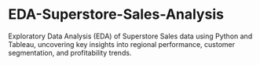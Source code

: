 # EDA-Superstore-Sales-Analysis
Exploratory Data Analysis (EDA) of Superstore Sales data using Python and Tableau, uncovering key insights into regional performance, customer segmentation, and profitability trends.

